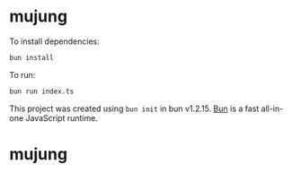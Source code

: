 # mujung

To install dependencies:

```bash
bun install
```

To run:

```bash
bun run index.ts
```

This project was created using `bun init` in bun v1.2.15. [Bun](https://bun.sh) is a fast all-in-one JavaScript runtime.
# mujung
